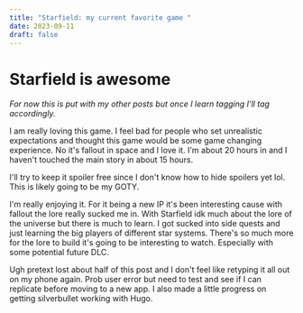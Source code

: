 ```yaml
---
title: "Starfield: my current favorite game "
date: 2023-09-11
draft: false
---
```


# Starfield is awesome

*For now this is put with my other posts but once I learn tagging I'll tag accordingly.*

I am really loving this game. I feel bad for people who set unrealistic expectations and thought this game would be some game changing experience. No it's fallout in space and I love it.  I'm about 20 hours in and I haven't touched the main story in about 15 hours.  

I'll try to keep it spoiler free since I don't know how to hide spoilers yet lol.  This is likely going to be my GOTY.  

I'm really enjoying it. For it being a new IP it's been interesting cause with fallout the lore really sucked me in.  With Starfield idk much about the lore of the universe but there is much to learn. I got sucked into side quests and just learning the big players of different star systems. There's so much more for the lore to build it's going to be interesting to watch. Especially with some potential future DLC. 

Ugh pretext lost about half of this post and I don't feel like retyping it all out on my phone again. Prob user error but need to test and see if I can replicate before moving to a new app. I also made a little progress on getting silverbullet working with Hugo. 